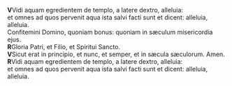 **V**Vidi aquam egredientem de templo, a latere dextro, alleluia:\
et omnes ad quos pervenit aqua ista salvi facti sunt et dicent:
alleluia, alleluia.\
Confitemini Domino, quoniam bonus: quoniam in sæculum misericordia
ejus.\
**R**Gloria Patri, et Filio, et Spiritui Sancto.\
**V**Sicut erat in principio, et nunc, et semper, et in sæcula
sæculorum. Amen.\
**R**Vidi aquam egredientem de templo, a latere dextro, alleluia:\
et omnes ad quos pervenit aqua ista salvi facti sunt et dicent:
alleluia, alleluia.
